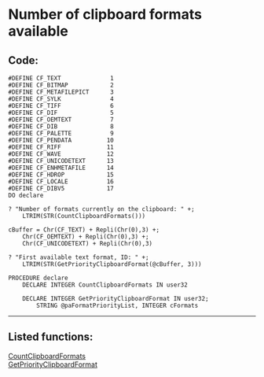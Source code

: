 <link rel="stylesheet" type="text/css" href="../css/win32api.css">  
<link rel="stylesheet" href="https://cdnjs.cloudflare.com/ajax/libs/font-awesome/4.7.0/css/font-awesome.min.css">

# Number of clipboard formats available

## Code:
```foxpro  
#DEFINE CF_TEXT              1
#DEFINE CF_BITMAP            2
#DEFINE CF_METAFILEPICT      3
#DEFINE CF_SYLK              4
#DEFINE CF_TIFF              6
#DEFINE CF_DIF               5
#DEFINE CF_OEMTEXT           7
#DEFINE CF_DIB               8
#DEFINE CF_PALETTE           9
#DEFINE CF_PENDATA          10
#DEFINE CF_RIFF             11
#DEFINE CF_WAVE             12
#DEFINE CF_UNICODETEXT      13
#DEFINE CF_ENHMETAFILE      14
#DEFINE CF_HDROP            15
#DEFINE CF_LOCALE           16
#DEFINE CF_DIBV5            17
DO declare

? "Number of formats currently on the clipboard: " +;
	LTRIM(STR(CountClipboardFormats()))

cBuffer = Chr(CF_TEXT) + Repli(Chr(0),3) +;
	Chr(CF_OEMTEXT) + Repli(Chr(0),3) +;
	Chr(CF_UNICODETEXT) + Repli(Chr(0),3)

? "First available text format, ID: " +;
	LTRIM(STR(GetPriorityClipboardFormat(@cBuffer, 3)))

PROCEDURE declare
	DECLARE INTEGER CountClipboardFormats IN user32

	DECLARE INTEGER GetPriorityClipboardFormat IN user32;
		STRING @paFormatPriorityList, INTEGER cFormats  
```  
***  


## Listed functions:
[CountClipboardFormats](../libraries/user32/CountClipboardFormats.md)  
[GetPriorityClipboardFormat](../libraries/user32/GetPriorityClipboardFormat.md)  

